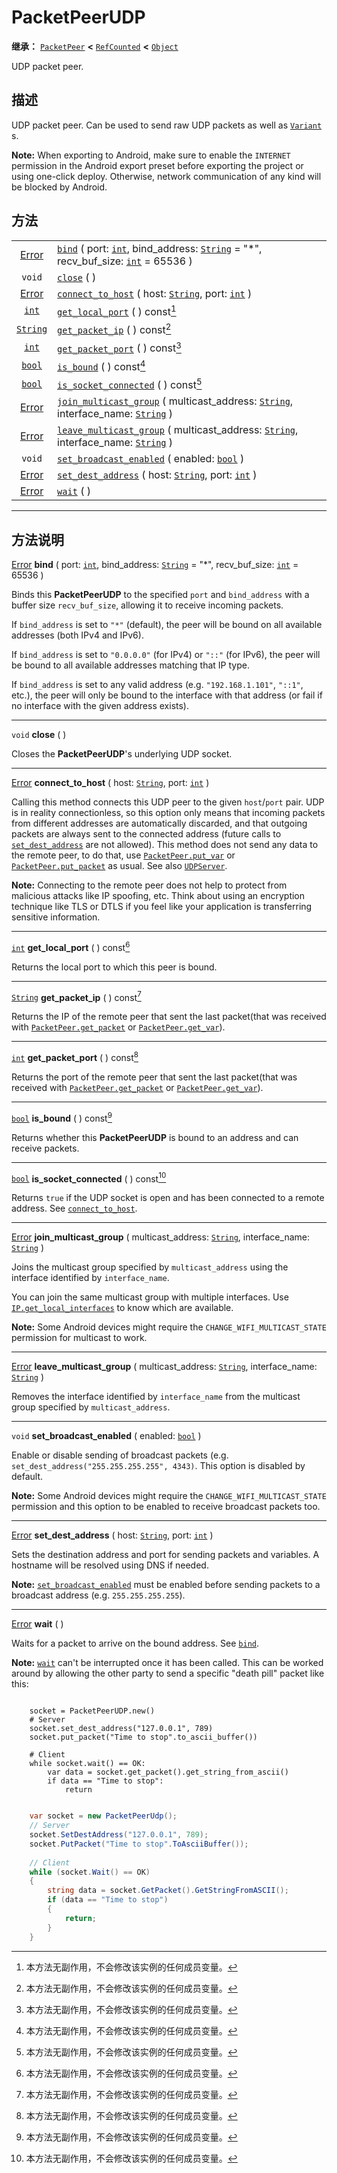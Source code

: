 <!-- ⚠ 请勿编辑本文件 ⚠ -->
<!-- 本文档使用脚本从 WeDot 引擎源码仓库生成。 -->
<!-- 生成脚本：https://github.com/WeDot-Engine/WeDot/tree/4.3/doc/tools/make_md.py； -->
<!-- 原文件：https://github.com/WeDot-Engine/WeDot/tree/4.3/doc/classes/PacketPeerUDP.xml。 -->

<div id="_class_packetpeerudp"></div>

# PacketPeerUDP

**继承：** [`PacketPeer`](class_packetpeer.md) **<** [`RefCounted`](class_refcounted.md) **<** [`Object`](class_object.md)

UDP packet peer.

## 描述

UDP packet peer. Can be used to send raw UDP packets as well as [`Variant`](class_variant.md) s.

 **Note:** When exporting to Android, make sure to enable the `INTERNET` permission in the Android export preset before exporting the project or using one-click deploy. Otherwise, network communication of any kind will be blocked by Android.

## 方法

|||
|:-:|:--|
| [Error](#enum_@globalscope_error) | [`bind`](class_packetpeerudp.md#class_packetpeerudp_method_bind) ( port: [`int`](class_int.md), bind_address: [`String`](class_string.md) = "*", recv_buf_size: [`int`](class_int.md) = 65536 )    |
| `void`                            | [`close`](class_packetpeerudp.md#class_packetpeerudp_method_close) ( )                                                                                                                             |
| [Error](#enum_@globalscope_error) | [`connect_to_host`](class_packetpeerudp.md#class_packetpeerudp_method_connect_to_host) ( host: [`String`](class_string.md), port: [`int`](class_int.md) )                                          |
| [`int`](class_int.md)             | [`get_local_port`](class_packetpeerudp.md#class_packetpeerudp_method_get_local_port) ( ) const[^const]                                                                                             |
| [`String`](class_string.md)       | [`get_packet_ip`](class_packetpeerudp.md#class_packetpeerudp_method_get_packet_ip) ( ) const[^const]                                                                                               |
| [`int`](class_int.md)             | [`get_packet_port`](class_packetpeerudp.md#class_packetpeerudp_method_get_packet_port) ( ) const[^const]                                                                                           |
| [`bool`](class_bool.md)           | [`is_bound`](class_packetpeerudp.md#class_packetpeerudp_method_is_bound) ( ) const[^const]                                                                                                         |
| [`bool`](class_bool.md)           | [`is_socket_connected`](class_packetpeerudp.md#class_packetpeerudp_method_is_socket_connected) ( ) const[^const]                                                                                   |
| [Error](#enum_@globalscope_error) | [`join_multicast_group`](class_packetpeerudp.md#class_packetpeerudp_method_join_multicast_group) ( multicast_address: [`String`](class_string.md), interface_name: [`String`](class_string.md) )   |
| [Error](#enum_@globalscope_error) | [`leave_multicast_group`](class_packetpeerudp.md#class_packetpeerudp_method_leave_multicast_group) ( multicast_address: [`String`](class_string.md), interface_name: [`String`](class_string.md) ) |
| `void`                            | [`set_broadcast_enabled`](class_packetpeerudp.md#class_packetpeerudp_method_set_broadcast_enabled) ( enabled: [`bool`](class_bool.md) )                                                            |
| [Error](#enum_@globalscope_error) | [`set_dest_address`](class_packetpeerudp.md#class_packetpeerudp_method_set_dest_address) ( host: [`String`](class_string.md), port: [`int`](class_int.md) )                                        |
| [Error](#enum_@globalscope_error) | [`wait`](class_packetpeerudp.md#class_packetpeerudp_method_wait) ( )                                                                                                                               |

<!-- rst-class:: classref-section-separator -->

---

## 方法说明

<div id="_class_packetpeerudp_method_bind"></div>

[Error](#enum_@globalscope_error) **bind** ( port: [`int`](class_int.md), bind_address: [`String`](class_string.md) = "*", recv_buf_size: [`int`](class_int.md) = 65536 )<div id="class_packetpeerudp_method_bind"></div>

Binds this **PacketPeerUDP** to the specified `port` and `bind_address` with a buffer size `recv_buf_size`, allowing it to receive incoming packets.

If `bind_address` is set to `"*"` (default), the peer will be bound on all available addresses (both IPv4 and IPv6).

If `bind_address` is set to `"0.0.0.0"` (for IPv4) or `"::"` (for IPv6), the peer will be bound to all available addresses matching that IP type.

If `bind_address` is set to any valid address (e.g. `"192.168.1.101"`, `"::1"`, etc.), the peer will only be bound to the interface with that address (or fail if no interface with the given address exists).

<!-- rst-class:: classref-item-separator -->

---

<div id="_class_packetpeerudp_method_close"></div>

`void` **close** ( )<div id="class_packetpeerudp_method_close"></div>

Closes the **PacketPeerUDP**'s underlying UDP socket.

<!-- rst-class:: classref-item-separator -->

---

<div id="_class_packetpeerudp_method_connect_to_host"></div>

[Error](#enum_@globalscope_error) **connect_to_host** ( host: [`String`](class_string.md), port: [`int`](class_int.md) )<div id="class_packetpeerudp_method_connect_to_host"></div>

Calling this method connects this UDP peer to the given `host`/`port` pair. UDP is in reality connectionless, so this option only means that incoming packets from different addresses are automatically discarded, and that outgoing packets are always sent to the connected address (future calls to [`set_dest_address`](class_packetpeerudp.md#class_packetpeerudp_method_set_dest_address) are not allowed). This method does not send any data to the remote peer, to do that, use [`PacketPeer.put_var`](class_packetpeer.md#class_packetpeer_method_put_var) or [`PacketPeer.put_packet`](class_packetpeer.md#class_packetpeer_method_put_packet) as usual. See also [`UDPServer`](class_udpserver.md).

 **Note:** Connecting to the remote peer does not help to protect from malicious attacks like IP spoofing, etc. Think about using an encryption technique like TLS or DTLS if you feel like your application is transferring sensitive information.

<!-- rst-class:: classref-item-separator -->

---

<div id="_class_packetpeerudp_method_get_local_port"></div>

[`int`](class_int.md) **get_local_port** ( ) const[^const]<div id="class_packetpeerudp_method_get_local_port"></div>

Returns the local port to which this peer is bound.

<!-- rst-class:: classref-item-separator -->

---

<div id="_class_packetpeerudp_method_get_packet_ip"></div>

[`String`](class_string.md) **get_packet_ip** ( ) const[^const]<div id="class_packetpeerudp_method_get_packet_ip"></div>

Returns the IP of the remote peer that sent the last packet(that was received with [`PacketPeer.get_packet`](class_packetpeer.md#class_packetpeer_method_get_packet) or [`PacketPeer.get_var`](class_packetpeer.md#class_packetpeer_method_get_var)).

<!-- rst-class:: classref-item-separator -->

---

<div id="_class_packetpeerudp_method_get_packet_port"></div>

[`int`](class_int.md) **get_packet_port** ( ) const[^const]<div id="class_packetpeerudp_method_get_packet_port"></div>

Returns the port of the remote peer that sent the last packet(that was received with [`PacketPeer.get_packet`](class_packetpeer.md#class_packetpeer_method_get_packet) or [`PacketPeer.get_var`](class_packetpeer.md#class_packetpeer_method_get_var)).

<!-- rst-class:: classref-item-separator -->

---

<div id="_class_packetpeerudp_method_is_bound"></div>

[`bool`](class_bool.md) **is_bound** ( ) const[^const]<div id="class_packetpeerudp_method_is_bound"></div>

Returns whether this **PacketPeerUDP** is bound to an address and can receive packets.

<!-- rst-class:: classref-item-separator -->

---

<div id="_class_packetpeerudp_method_is_socket_connected"></div>

[`bool`](class_bool.md) **is_socket_connected** ( ) const[^const]<div id="class_packetpeerudp_method_is_socket_connected"></div>

Returns `true` if the UDP socket is open and has been connected to a remote address. See [`connect_to_host`](class_packetpeerudp.md#class_packetpeerudp_method_connect_to_host).

<!-- rst-class:: classref-item-separator -->

---

<div id="_class_packetpeerudp_method_join_multicast_group"></div>

[Error](#enum_@globalscope_error) **join_multicast_group** ( multicast_address: [`String`](class_string.md), interface_name: [`String`](class_string.md) )<div id="class_packetpeerudp_method_join_multicast_group"></div>

Joins the multicast group specified by `multicast_address` using the interface identified by `interface_name`.

You can join the same multicast group with multiple interfaces. Use [`IP.get_local_interfaces`](class_ip.md#class_ip_method_get_local_interfaces) to know which are available.

 **Note:** Some Android devices might require the `CHANGE_WIFI_MULTICAST_STATE` permission for multicast to work.

<!-- rst-class:: classref-item-separator -->

---

<div id="_class_packetpeerudp_method_leave_multicast_group"></div>

[Error](#enum_@globalscope_error) **leave_multicast_group** ( multicast_address: [`String`](class_string.md), interface_name: [`String`](class_string.md) )<div id="class_packetpeerudp_method_leave_multicast_group"></div>

Removes the interface identified by `interface_name` from the multicast group specified by `multicast_address`.

<!-- rst-class:: classref-item-separator -->

---

<div id="_class_packetpeerudp_method_set_broadcast_enabled"></div>

`void` **set_broadcast_enabled** ( enabled: [`bool`](class_bool.md) )<div id="class_packetpeerudp_method_set_broadcast_enabled"></div>

Enable or disable sending of broadcast packets (e.g. `set_dest_address("255.255.255.255", 4343)`. This option is disabled by default.

 **Note:** Some Android devices might require the `CHANGE_WIFI_MULTICAST_STATE` permission and this option to be enabled to receive broadcast packets too.

<!-- rst-class:: classref-item-separator -->

---

<div id="_class_packetpeerudp_method_set_dest_address"></div>

[Error](#enum_@globalscope_error) **set_dest_address** ( host: [`String`](class_string.md), port: [`int`](class_int.md) )<div id="class_packetpeerudp_method_set_dest_address"></div>

Sets the destination address and port for sending packets and variables. A hostname will be resolved using DNS if needed.

 **Note:** [`set_broadcast_enabled`](class_packetpeerudp.md#class_packetpeerudp_method_set_broadcast_enabled) must be enabled before sending packets to a broadcast address (e.g. `255.255.255.255`).

<!-- rst-class:: classref-item-separator -->

---

<div id="_class_packetpeerudp_method_wait"></div>

[Error](#enum_@globalscope_error) **wait** ( )<div id="class_packetpeerudp_method_wait"></div>

Waits for a packet to arrive on the bound address. See [`bind`](class_packetpeerudp.md#class_packetpeerudp_method_bind).

 **Note:** [`wait`](class_packetpeerudp.md#class_packetpeerudp_method_wait) can't be interrupted once it has been called. This can be worked around by allowing the other party to send a specific "death pill" packet like this:



```gdscript

    socket = PacketPeerUDP.new()
    # Server
    socket.set_dest_address("127.0.0.1", 789)
    socket.put_packet("Time to stop".to_ascii_buffer())
    
    # Client
    while socket.wait() == OK:
        var data = socket.get_packet().get_string_from_ascii()
        if data == "Time to stop":
            return
```

```csharp

    var socket = new PacketPeerUdp();
    // Server
    socket.SetDestAddress("127.0.0.1", 789);
    socket.PutPacket("Time to stop".ToAsciiBuffer());
    
    // Client
    while (socket.Wait() == OK)
    {
        string data = socket.GetPacket().GetStringFromASCII();
        if (data == "Time to stop")
        {
            return;
        }
    }
```







[^virtual]: 本方法通常需要用户覆盖才能生效。
[^const]: 本方法无副作用，不会修改该实例的任何成员变量。
[^vararg]: 本方法除了能接受在此处描述的参数外，还能够继续接受任意数量的参数。
[^constructor]: 本方法用于构造某个类型。
[^static]: 调用本方法无需实例，可直接使用类名进行调用。
[^operator]: 本方法描述的是使用本类型作为左操作数的有效运算符。
[^bitfield]: 这个值是由下列位标志构成位掩码的整数。
[^void]: 无返回值。
